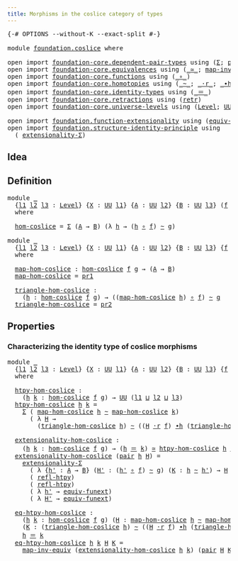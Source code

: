 ```yaml
---
title: Morphisms in the coslice category of types
---
```


<pre class="Agda"><a id="68" class="Symbol">{-#</a> <a id="72" class="Keyword">OPTIONS</a> <a id="80" class="Pragma">--without-K</a> <a id="92" class="Pragma">--exact-split</a> <a id="106" class="Symbol">#-}</a>

<a id="111" class="Keyword">module</a> <a id="118" href="foundation.coslice.html" class="Module">foundation.coslice</a> <a id="137" class="Keyword">where</a>

<a id="144" class="Keyword">open</a> <a id="149" class="Keyword">import</a> <a id="156" href="foundation-core.dependent-pair-types.html" class="Module">foundation-core.dependent-pair-types</a> <a id="193" class="Keyword">using</a> <a id="199" class="Symbol">(</a><a id="200" href="foundation-core.dependent-pair-types.html#515" class="Record">Σ</a><a id="201" class="Symbol">;</a> <a id="203" href="foundation-core.dependent-pair-types.html#588" class="InductiveConstructor">pair</a><a id="207" class="Symbol">;</a> <a id="209" href="foundation-core.dependent-pair-types.html#605" class="Field">pr1</a><a id="212" class="Symbol">;</a> <a id="214" href="foundation-core.dependent-pair-types.html#617" class="Field">pr2</a><a id="217" class="Symbol">)</a>
<a id="219" class="Keyword">open</a> <a id="224" class="Keyword">import</a> <a id="231" href="foundation-core.equivalences.html" class="Module">foundation-core.equivalences</a> <a id="260" class="Keyword">using</a> <a id="266" class="Symbol">(</a><a id="267" href="foundation-core.equivalences.html#1621" class="Function Operator">_≃_</a><a id="270" class="Symbol">;</a> <a id="272" href="foundation-core.equivalences.html#5036" class="Function">map-inv-equiv</a><a id="285" class="Symbol">)</a>
<a id="287" class="Keyword">open</a> <a id="292" class="Keyword">import</a> <a id="299" href="foundation-core.functions.html" class="Module">foundation-core.functions</a> <a id="325" class="Keyword">using</a> <a id="331" class="Symbol">(</a><a id="332" href="foundation-core.functions.html#420" class="Function Operator">_∘_</a><a id="335" class="Symbol">)</a>
<a id="337" class="Keyword">open</a> <a id="342" class="Keyword">import</a> <a id="349" href="foundation-core.homotopies.html" class="Module">foundation-core.homotopies</a> <a id="376" class="Keyword">using</a> <a id="382" class="Symbol">(</a><a id="383" href="foundation-core.homotopies.html#627" class="Function Operator">_~_</a><a id="386" class="Symbol">;</a> <a id="388" href="foundation-core.homotopies.html#2083" class="Function Operator">_·r_</a><a id="392" class="Symbol">;</a> <a id="394" href="foundation-core.homotopies.html#1167" class="Function Operator">_∙h_</a><a id="398" class="Symbol">;</a> <a id="400" href="foundation-core.homotopies.html#741" class="Function">refl-htpy</a><a id="409" class="Symbol">)</a>
<a id="411" class="Keyword">open</a> <a id="416" class="Keyword">import</a> <a id="423" href="foundation-core.identity-types.html" class="Module">foundation-core.identity-types</a> <a id="454" class="Keyword">using</a> <a id="460" class="Symbol">(</a><a id="461" href="foundation-core.identity-types.html#1865" class="Function Operator">_＝_</a><a id="464" class="Symbol">)</a>
<a id="466" class="Keyword">open</a> <a id="471" class="Keyword">import</a> <a id="478" href="foundation-core.retractions.html" class="Module">foundation-core.retractions</a> <a id="506" class="Keyword">using</a> <a id="512" class="Symbol">(</a><a id="513" href="foundation-core.retractions.html#607" class="Function">retr</a><a id="517" class="Symbol">)</a>
<a id="519" class="Keyword">open</a> <a id="524" class="Keyword">import</a> <a id="531" href="foundation-core.universe-levels.html" class="Module">foundation-core.universe-levels</a> <a id="563" class="Keyword">using</a> <a id="569" class="Symbol">(</a><a id="570" href="Agda.Primitive.html#597" class="Postulate">Level</a><a id="575" class="Symbol">;</a> <a id="577" href="foundation-core.universe-levels.html#235" class="Primitive">UU</a><a id="579" class="Symbol">;</a> <a id="581" href="Agda.Primitive.html#810" class="Primitive Operator">_⊔_</a><a id="584" class="Symbol">)</a>

<a id="587" class="Keyword">open</a> <a id="592" class="Keyword">import</a> <a id="599" href="foundation.function-extensionality.html" class="Module">foundation.function-extensionality</a> <a id="634" class="Keyword">using</a> <a id="640" class="Symbol">(</a><a id="641" href="foundation-core.function-extensionality.html#1301" class="Function">equiv-funext</a><a id="653" class="Symbol">)</a>
<a id="655" class="Keyword">open</a> <a id="660" class="Keyword">import</a> <a id="667" href="foundation.structure-identity-principle.html" class="Module">foundation.structure-identity-principle</a> <a id="707" class="Keyword">using</a>
  <a id="715" class="Symbol">(</a> <a id="717" href="foundation.structure-identity-principle.html#2994" class="Function">extensionality-Σ</a><a id="733" class="Symbol">)</a>
</pre>
## Idea

## Definition

<pre class="Agda"><a id="772" class="Keyword">module</a> <a id="779" href="foundation.coslice.html#779" class="Module">_</a>
  <a id="783" class="Symbol">{</a><a id="784" href="foundation.coslice.html#784" class="Bound">l1</a> <a id="787" href="foundation.coslice.html#787" class="Bound">l2</a> <a id="790" href="foundation.coslice.html#790" class="Bound">l3</a> <a id="793" class="Symbol">:</a> <a id="795" href="Agda.Primitive.html#597" class="Postulate">Level</a><a id="800" class="Symbol">}</a> <a id="802" class="Symbol">{</a><a id="803" href="foundation.coslice.html#803" class="Bound">X</a> <a id="805" class="Symbol">:</a> <a id="807" href="foundation-core.universe-levels.html#235" class="Primitive">UU</a> <a id="810" href="foundation.coslice.html#784" class="Bound">l1</a><a id="812" class="Symbol">}</a> <a id="814" class="Symbol">{</a><a id="815" href="foundation.coslice.html#815" class="Bound">A</a> <a id="817" class="Symbol">:</a> <a id="819" href="foundation-core.universe-levels.html#235" class="Primitive">UU</a> <a id="822" href="foundation.coslice.html#787" class="Bound">l2</a><a id="824" class="Symbol">}</a> <a id="826" class="Symbol">{</a><a id="827" href="foundation.coslice.html#827" class="Bound">B</a> <a id="829" class="Symbol">:</a> <a id="831" href="foundation-core.universe-levels.html#235" class="Primitive">UU</a> <a id="834" href="foundation.coslice.html#790" class="Bound">l3</a><a id="836" class="Symbol">}</a> <a id="838" class="Symbol">(</a><a id="839" href="foundation.coslice.html#839" class="Bound">f</a> <a id="841" class="Symbol">:</a> <a id="843" href="foundation.coslice.html#803" class="Bound">X</a> <a id="845" class="Symbol">→</a> <a id="847" href="foundation.coslice.html#815" class="Bound">A</a><a id="848" class="Symbol">)</a> <a id="850" class="Symbol">(</a><a id="851" href="foundation.coslice.html#851" class="Bound">g</a> <a id="853" class="Symbol">:</a> <a id="855" href="foundation.coslice.html#803" class="Bound">X</a> <a id="857" class="Symbol">→</a> <a id="859" href="foundation.coslice.html#827" class="Bound">B</a><a id="860" class="Symbol">)</a>
  <a id="864" class="Keyword">where</a>

  <a id="873" href="foundation.coslice.html#873" class="Function">hom-coslice</a> <a id="885" class="Symbol">=</a> <a id="887" href="foundation-core.dependent-pair-types.html#515" class="Record">Σ</a> <a id="889" class="Symbol">(</a><a id="890" href="foundation.coslice.html#815" class="Bound">A</a> <a id="892" class="Symbol">→</a> <a id="894" href="foundation.coslice.html#827" class="Bound">B</a><a id="895" class="Symbol">)</a> <a id="897" class="Symbol">(λ</a> <a id="900" href="foundation.coslice.html#900" class="Bound">h</a> <a id="902" class="Symbol">→</a> <a id="904" class="Symbol">(</a><a id="905" href="foundation.coslice.html#900" class="Bound">h</a> <a id="907" href="foundation-core.functions.html#420" class="Function Operator">∘</a> <a id="909" href="foundation.coslice.html#839" class="Bound">f</a><a id="910" class="Symbol">)</a> <a id="912" href="foundation-core.homotopies.html#627" class="Function Operator">~</a> <a id="914" href="foundation.coslice.html#851" class="Bound">g</a><a id="915" class="Symbol">)</a>

<a id="918" class="Keyword">module</a> <a id="925" href="foundation.coslice.html#925" class="Module">_</a>
  <a id="929" class="Symbol">{</a><a id="930" href="foundation.coslice.html#930" class="Bound">l1</a> <a id="933" href="foundation.coslice.html#933" class="Bound">l2</a> <a id="936" href="foundation.coslice.html#936" class="Bound">l3</a> <a id="939" class="Symbol">:</a> <a id="941" href="Agda.Primitive.html#597" class="Postulate">Level</a><a id="946" class="Symbol">}</a> <a id="948" class="Symbol">{</a><a id="949" href="foundation.coslice.html#949" class="Bound">X</a> <a id="951" class="Symbol">:</a> <a id="953" href="foundation-core.universe-levels.html#235" class="Primitive">UU</a> <a id="956" href="foundation.coslice.html#930" class="Bound">l1</a><a id="958" class="Symbol">}</a> <a id="960" class="Symbol">{</a><a id="961" href="foundation.coslice.html#961" class="Bound">A</a> <a id="963" class="Symbol">:</a> <a id="965" href="foundation-core.universe-levels.html#235" class="Primitive">UU</a> <a id="968" href="foundation.coslice.html#933" class="Bound">l2</a><a id="970" class="Symbol">}</a> <a id="972" class="Symbol">{</a><a id="973" href="foundation.coslice.html#973" class="Bound">B</a> <a id="975" class="Symbol">:</a> <a id="977" href="foundation-core.universe-levels.html#235" class="Primitive">UU</a> <a id="980" href="foundation.coslice.html#936" class="Bound">l3</a><a id="982" class="Symbol">}</a> <a id="984" class="Symbol">{</a><a id="985" href="foundation.coslice.html#985" class="Bound">f</a> <a id="987" class="Symbol">:</a> <a id="989" href="foundation.coslice.html#949" class="Bound">X</a> <a id="991" class="Symbol">→</a> <a id="993" href="foundation.coslice.html#961" class="Bound">A</a><a id="994" class="Symbol">}</a> <a id="996" class="Symbol">{</a><a id="997" href="foundation.coslice.html#997" class="Bound">g</a> <a id="999" class="Symbol">:</a> <a id="1001" href="foundation.coslice.html#949" class="Bound">X</a> <a id="1003" class="Symbol">→</a> <a id="1005" href="foundation.coslice.html#973" class="Bound">B</a><a id="1006" class="Symbol">}</a>
  <a id="1010" class="Keyword">where</a>

  <a id="1019" href="foundation.coslice.html#1019" class="Function">map-hom-coslice</a> <a id="1035" class="Symbol">:</a> <a id="1037" href="foundation.coslice.html#873" class="Function">hom-coslice</a> <a id="1049" href="foundation.coslice.html#985" class="Bound">f</a> <a id="1051" href="foundation.coslice.html#997" class="Bound">g</a> <a id="1053" class="Symbol">→</a> <a id="1055" class="Symbol">(</a><a id="1056" href="foundation.coslice.html#961" class="Bound">A</a> <a id="1058" class="Symbol">→</a> <a id="1060" href="foundation.coslice.html#973" class="Bound">B</a><a id="1061" class="Symbol">)</a>
  <a id="1065" href="foundation.coslice.html#1019" class="Function">map-hom-coslice</a> <a id="1081" class="Symbol">=</a> <a id="1083" href="foundation-core.dependent-pair-types.html#605" class="Field">pr1</a>

  <a id="1090" href="foundation.coslice.html#1090" class="Function">triangle-hom-coslice</a> <a id="1111" class="Symbol">:</a>
    <a id="1117" class="Symbol">(</a><a id="1118" href="foundation.coslice.html#1118" class="Bound">h</a> <a id="1120" class="Symbol">:</a> <a id="1122" href="foundation.coslice.html#873" class="Function">hom-coslice</a> <a id="1134" href="foundation.coslice.html#985" class="Bound">f</a> <a id="1136" href="foundation.coslice.html#997" class="Bound">g</a><a id="1137" class="Symbol">)</a> <a id="1139" class="Symbol">→</a> <a id="1141" class="Symbol">((</a><a id="1143" href="foundation.coslice.html#1019" class="Function">map-hom-coslice</a> <a id="1159" href="foundation.coslice.html#1118" class="Bound">h</a><a id="1160" class="Symbol">)</a> <a id="1162" href="foundation-core.functions.html#420" class="Function Operator">∘</a> <a id="1164" href="foundation.coslice.html#985" class="Bound">f</a><a id="1165" class="Symbol">)</a> <a id="1167" href="foundation-core.homotopies.html#627" class="Function Operator">~</a> <a id="1169" href="foundation.coslice.html#997" class="Bound">g</a>
  <a id="1173" href="foundation.coslice.html#1090" class="Function">triangle-hom-coslice</a> <a id="1194" class="Symbol">=</a> <a id="1196" href="foundation-core.dependent-pair-types.html#617" class="Field">pr2</a>
</pre>
## Properties

### Characterizing the identity type of coslice morphisms

<pre class="Agda"><a id="1287" class="Keyword">module</a> <a id="1294" href="foundation.coslice.html#1294" class="Module">_</a>
  <a id="1298" class="Symbol">{</a><a id="1299" href="foundation.coslice.html#1299" class="Bound">l1</a> <a id="1302" href="foundation.coslice.html#1302" class="Bound">l2</a> <a id="1305" href="foundation.coslice.html#1305" class="Bound">l3</a> <a id="1308" class="Symbol">:</a> <a id="1310" href="Agda.Primitive.html#597" class="Postulate">Level</a><a id="1315" class="Symbol">}</a> <a id="1317" class="Symbol">{</a><a id="1318" href="foundation.coslice.html#1318" class="Bound">X</a> <a id="1320" class="Symbol">:</a> <a id="1322" href="foundation-core.universe-levels.html#235" class="Primitive">UU</a> <a id="1325" href="foundation.coslice.html#1299" class="Bound">l1</a><a id="1327" class="Symbol">}</a> <a id="1329" class="Symbol">{</a><a id="1330" href="foundation.coslice.html#1330" class="Bound">A</a> <a id="1332" class="Symbol">:</a> <a id="1334" href="foundation-core.universe-levels.html#235" class="Primitive">UU</a> <a id="1337" href="foundation.coslice.html#1302" class="Bound">l2</a><a id="1339" class="Symbol">}</a> <a id="1341" class="Symbol">{</a><a id="1342" href="foundation.coslice.html#1342" class="Bound">B</a> <a id="1344" class="Symbol">:</a> <a id="1346" href="foundation-core.universe-levels.html#235" class="Primitive">UU</a> <a id="1349" href="foundation.coslice.html#1305" class="Bound">l3</a><a id="1351" class="Symbol">}</a> <a id="1353" class="Symbol">{</a><a id="1354" href="foundation.coslice.html#1354" class="Bound">f</a> <a id="1356" class="Symbol">:</a> <a id="1358" href="foundation.coslice.html#1318" class="Bound">X</a> <a id="1360" class="Symbol">→</a> <a id="1362" href="foundation.coslice.html#1330" class="Bound">A</a><a id="1363" class="Symbol">}</a> <a id="1365" class="Symbol">{</a><a id="1366" href="foundation.coslice.html#1366" class="Bound">g</a> <a id="1368" class="Symbol">:</a> <a id="1370" href="foundation.coslice.html#1318" class="Bound">X</a> <a id="1372" class="Symbol">→</a> <a id="1374" href="foundation.coslice.html#1342" class="Bound">B</a><a id="1375" class="Symbol">}</a>
  <a id="1379" class="Keyword">where</a>

  <a id="1388" href="foundation.coslice.html#1388" class="Function">htpy-hom-coslice</a> <a id="1405" class="Symbol">:</a>
    <a id="1411" class="Symbol">(</a><a id="1412" href="foundation.coslice.html#1412" class="Bound">h</a> <a id="1414" href="foundation.coslice.html#1414" class="Bound">k</a> <a id="1416" class="Symbol">:</a> <a id="1418" href="foundation.coslice.html#873" class="Function">hom-coslice</a> <a id="1430" href="foundation.coslice.html#1354" class="Bound">f</a> <a id="1432" href="foundation.coslice.html#1366" class="Bound">g</a><a id="1433" class="Symbol">)</a> <a id="1435" class="Symbol">→</a> <a id="1437" href="foundation-core.universe-levels.html#235" class="Primitive">UU</a> <a id="1440" class="Symbol">(</a><a id="1441" href="foundation.coslice.html#1299" class="Bound">l1</a> <a id="1444" href="Agda.Primitive.html#810" class="Primitive Operator">⊔</a> <a id="1446" href="foundation.coslice.html#1302" class="Bound">l2</a> <a id="1449" href="Agda.Primitive.html#810" class="Primitive Operator">⊔</a> <a id="1451" href="foundation.coslice.html#1305" class="Bound">l3</a><a id="1453" class="Symbol">)</a>
  <a id="1457" href="foundation.coslice.html#1388" class="Function">htpy-hom-coslice</a> <a id="1474" href="foundation.coslice.html#1474" class="Bound">h</a> <a id="1476" href="foundation.coslice.html#1476" class="Bound">k</a> <a id="1478" class="Symbol">=</a>
    <a id="1484" href="foundation-core.dependent-pair-types.html#515" class="Record">Σ</a> <a id="1486" class="Symbol">(</a> <a id="1488" href="foundation.coslice.html#1019" class="Function">map-hom-coslice</a> <a id="1504" href="foundation.coslice.html#1474" class="Bound">h</a> <a id="1506" href="foundation-core.homotopies.html#627" class="Function Operator">~</a> <a id="1508" href="foundation.coslice.html#1019" class="Function">map-hom-coslice</a> <a id="1524" href="foundation.coslice.html#1476" class="Bound">k</a><a id="1525" class="Symbol">)</a>
      <a id="1533" class="Symbol">(</a> <a id="1535" class="Symbol">λ</a> <a id="1537" href="foundation.coslice.html#1537" class="Bound">H</a> <a id="1539" class="Symbol">→</a>
        <a id="1549" class="Symbol">(</a><a id="1550" href="foundation.coslice.html#1090" class="Function">triangle-hom-coslice</a> <a id="1571" href="foundation.coslice.html#1474" class="Bound">h</a><a id="1572" class="Symbol">)</a> <a id="1574" href="foundation-core.homotopies.html#627" class="Function Operator">~</a> <a id="1576" class="Symbol">((</a><a id="1578" href="foundation.coslice.html#1537" class="Bound">H</a> <a id="1580" href="foundation-core.homotopies.html#2083" class="Function Operator">·r</a> <a id="1583" href="foundation.coslice.html#1354" class="Bound">f</a><a id="1584" class="Symbol">)</a> <a id="1586" href="foundation-core.homotopies.html#1167" class="Function Operator">∙h</a> <a id="1589" class="Symbol">(</a><a id="1590" href="foundation.coslice.html#1090" class="Function">triangle-hom-coslice</a> <a id="1611" href="foundation.coslice.html#1476" class="Bound">k</a><a id="1612" class="Symbol">)))</a>

  <a id="1619" href="foundation.coslice.html#1619" class="Function">extensionality-hom-coslice</a> <a id="1646" class="Symbol">:</a>
    <a id="1652" class="Symbol">(</a><a id="1653" href="foundation.coslice.html#1653" class="Bound">h</a> <a id="1655" href="foundation.coslice.html#1655" class="Bound">k</a> <a id="1657" class="Symbol">:</a> <a id="1659" href="foundation.coslice.html#873" class="Function">hom-coslice</a> <a id="1671" href="foundation.coslice.html#1354" class="Bound">f</a> <a id="1673" href="foundation.coslice.html#1366" class="Bound">g</a><a id="1674" class="Symbol">)</a> <a id="1676" class="Symbol">→</a> <a id="1678" class="Symbol">(</a><a id="1679" href="foundation.coslice.html#1653" class="Bound">h</a> <a id="1681" href="foundation-core.identity-types.html#1865" class="Function Operator">＝</a> <a id="1683" href="foundation.coslice.html#1655" class="Bound">k</a><a id="1684" class="Symbol">)</a> <a id="1686" href="foundation-core.equivalences.html#1621" class="Function Operator">≃</a> <a id="1688" href="foundation.coslice.html#1388" class="Function">htpy-hom-coslice</a> <a id="1705" href="foundation.coslice.html#1653" class="Bound">h</a> <a id="1707" href="foundation.coslice.html#1655" class="Bound">k</a>
  <a id="1711" href="foundation.coslice.html#1619" class="Function">extensionality-hom-coslice</a> <a id="1738" class="Symbol">(</a><a id="1739" href="foundation-core.dependent-pair-types.html#588" class="InductiveConstructor">pair</a> <a id="1744" href="foundation.coslice.html#1744" class="Bound">h</a> <a id="1746" href="foundation.coslice.html#1746" class="Bound">H</a><a id="1747" class="Symbol">)</a> <a id="1749" class="Symbol">=</a>
    <a id="1755" href="foundation.structure-identity-principle.html#2994" class="Function">extensionality-Σ</a>
      <a id="1778" class="Symbol">(</a> <a id="1780" class="Symbol">λ</a> <a id="1782" class="Symbol">{</a><a id="1783" href="foundation.coslice.html#1783" class="Bound">h&#39;</a> <a id="1786" class="Symbol">:</a> <a id="1788" href="foundation.coslice.html#1330" class="Bound">A</a> <a id="1790" class="Symbol">→</a> <a id="1792" href="foundation.coslice.html#1342" class="Bound">B</a><a id="1793" class="Symbol">}</a> <a id="1795" class="Symbol">(</a><a id="1796" href="foundation.coslice.html#1796" class="Bound">H&#39;</a> <a id="1799" class="Symbol">:</a> <a id="1801" class="Symbol">(</a><a id="1802" href="foundation.coslice.html#1783" class="Bound">h&#39;</a> <a id="1805" href="foundation-core.functions.html#420" class="Function Operator">∘</a> <a id="1807" href="foundation.coslice.html#1354" class="Bound">f</a><a id="1808" class="Symbol">)</a> <a id="1810" href="foundation-core.homotopies.html#627" class="Function Operator">~</a> <a id="1812" href="foundation.coslice.html#1366" class="Bound">g</a><a id="1813" class="Symbol">)</a> <a id="1815" class="Symbol">(</a><a id="1816" href="foundation.coslice.html#1816" class="Bound">K</a> <a id="1818" class="Symbol">:</a> <a id="1820" href="foundation.coslice.html#1744" class="Bound">h</a> <a id="1822" href="foundation-core.homotopies.html#627" class="Function Operator">~</a> <a id="1824" href="foundation.coslice.html#1783" class="Bound">h&#39;</a><a id="1826" class="Symbol">)</a> <a id="1828" class="Symbol">→</a> <a id="1830" href="foundation.coslice.html#1746" class="Bound">H</a> <a id="1832" href="foundation-core.homotopies.html#627" class="Function Operator">~</a> <a id="1834" class="Symbol">((</a><a id="1836" href="foundation.coslice.html#1816" class="Bound">K</a> <a id="1838" href="foundation-core.homotopies.html#2083" class="Function Operator">·r</a> <a id="1841" href="foundation.coslice.html#1354" class="Bound">f</a><a id="1842" class="Symbol">)</a> <a id="1844" href="foundation-core.homotopies.html#1167" class="Function Operator">∙h</a> <a id="1847" href="foundation.coslice.html#1796" class="Bound">H&#39;</a><a id="1849" class="Symbol">))</a>
      <a id="1858" class="Symbol">(</a> <a id="1860" href="foundation-core.homotopies.html#741" class="Function">refl-htpy</a><a id="1869" class="Symbol">)</a>
      <a id="1877" class="Symbol">(</a> <a id="1879" href="foundation-core.homotopies.html#741" class="Function">refl-htpy</a><a id="1888" class="Symbol">)</a>
      <a id="1896" class="Symbol">(</a> <a id="1898" class="Symbol">λ</a> <a id="1900" href="foundation.coslice.html#1900" class="Bound">h&#39;</a> <a id="1903" class="Symbol">→</a> <a id="1905" href="foundation-core.function-extensionality.html#1301" class="Function">equiv-funext</a><a id="1917" class="Symbol">)</a>
      <a id="1925" class="Symbol">(</a> <a id="1927" class="Symbol">λ</a> <a id="1929" href="foundation.coslice.html#1929" class="Bound">H&#39;</a> <a id="1932" class="Symbol">→</a> <a id="1934" href="foundation-core.function-extensionality.html#1301" class="Function">equiv-funext</a><a id="1946" class="Symbol">)</a>

  <a id="1951" href="foundation.coslice.html#1951" class="Function">eq-htpy-hom-coslice</a> <a id="1971" class="Symbol">:</a>
    <a id="1977" class="Symbol">(</a><a id="1978" href="foundation.coslice.html#1978" class="Bound">h</a> <a id="1980" href="foundation.coslice.html#1980" class="Bound">k</a> <a id="1982" class="Symbol">:</a> <a id="1984" href="foundation.coslice.html#873" class="Function">hom-coslice</a> <a id="1996" href="foundation.coslice.html#1354" class="Bound">f</a> <a id="1998" href="foundation.coslice.html#1366" class="Bound">g</a><a id="1999" class="Symbol">)</a> <a id="2001" class="Symbol">(</a><a id="2002" href="foundation.coslice.html#2002" class="Bound">H</a> <a id="2004" class="Symbol">:</a> <a id="2006" href="foundation.coslice.html#1019" class="Function">map-hom-coslice</a> <a id="2022" href="foundation.coslice.html#1978" class="Bound">h</a> <a id="2024" href="foundation-core.homotopies.html#627" class="Function Operator">~</a> <a id="2026" href="foundation.coslice.html#1019" class="Function">map-hom-coslice</a> <a id="2042" href="foundation.coslice.html#1980" class="Bound">k</a><a id="2043" class="Symbol">)</a>
    <a id="2049" class="Symbol">(</a><a id="2050" href="foundation.coslice.html#2050" class="Bound">K</a> <a id="2052" class="Symbol">:</a> <a id="2054" class="Symbol">(</a><a id="2055" href="foundation.coslice.html#1090" class="Function">triangle-hom-coslice</a> <a id="2076" href="foundation.coslice.html#1978" class="Bound">h</a><a id="2077" class="Symbol">)</a> <a id="2079" href="foundation-core.homotopies.html#627" class="Function Operator">~</a> <a id="2081" class="Symbol">((</a><a id="2083" href="foundation.coslice.html#2002" class="Bound">H</a> <a id="2085" href="foundation-core.homotopies.html#2083" class="Function Operator">·r</a> <a id="2088" href="foundation.coslice.html#1354" class="Bound">f</a><a id="2089" class="Symbol">)</a> <a id="2091" href="foundation-core.homotopies.html#1167" class="Function Operator">∙h</a> <a id="2094" class="Symbol">(</a><a id="2095" href="foundation.coslice.html#1090" class="Function">triangle-hom-coslice</a> <a id="2116" href="foundation.coslice.html#1980" class="Bound">k</a><a id="2117" class="Symbol">)))</a> <a id="2121" class="Symbol">→</a>
    <a id="2127" href="foundation.coslice.html#1978" class="Bound">h</a> <a id="2129" href="foundation-core.identity-types.html#1865" class="Function Operator">＝</a> <a id="2131" href="foundation.coslice.html#1980" class="Bound">k</a>
  <a id="2135" href="foundation.coslice.html#1951" class="Function">eq-htpy-hom-coslice</a> <a id="2155" href="foundation.coslice.html#2155" class="Bound">h</a> <a id="2157" href="foundation.coslice.html#2157" class="Bound">k</a> <a id="2159" href="foundation.coslice.html#2159" class="Bound">H</a> <a id="2161" href="foundation.coslice.html#2161" class="Bound">K</a> <a id="2163" class="Symbol">=</a>
    <a id="2169" href="foundation-core.equivalences.html#5036" class="Function">map-inv-equiv</a> <a id="2183" class="Symbol">(</a><a id="2184" href="foundation.coslice.html#1619" class="Function">extensionality-hom-coslice</a> <a id="2211" href="foundation.coslice.html#2155" class="Bound">h</a> <a id="2213" href="foundation.coslice.html#2157" class="Bound">k</a><a id="2214" class="Symbol">)</a> <a id="2216" class="Symbol">(</a><a id="2217" href="foundation-core.dependent-pair-types.html#588" class="InductiveConstructor">pair</a> <a id="2222" href="foundation.coslice.html#2159" class="Bound">H</a> <a id="2224" href="foundation.coslice.html#2161" class="Bound">K</a><a id="2225" class="Symbol">)</a>
</pre>